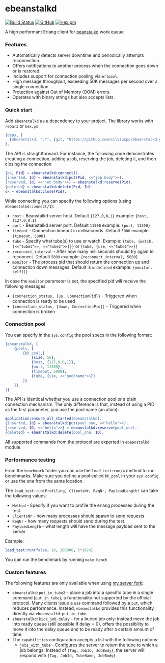 # ebeanstalkd

[![Build Status](https://app.travis-ci.com/silviucpp/ebeanstalkd.svg?branch=master)](https://travis-ci.com/github/silviucpp/ebeanstalkd)
[![GitHub](https://img.shields.io/github/license/silviucpp/ebeanstalkd)](https://github.com/silviucpp/ebeanstalkd/blob/master/LICENSE)
[![Hex.pm](https://img.shields.io/hexpm/v/ebeanstalkd)](https://hex.pm/packages/ebeanstalkd)

A high performant Erlang client for [beanstalkd][1] work queue

### Features

- Automatically detects server downtime and periodically attempts reconnection.
- Offers notifications to another process when the connection goes down or is restored.
- Includes support for connection pooling via `erlpool`.
- High message throughput, exceeding 50K messages per second over a single connection.
- Protection against Out of Memory (OOM) errors.
- Operates with binary strings but also accepts lists.

### Quick start

Add `ebeanstalkd` as a dependency to your project. The library works with `rebar3` or `hex.pm`

```erlang
{deps, [
  {ebeanstalkd, ".*", {git, "https://github.com/silviucpp/ebeanstalkd.git", "master"}},
}.
```

The API is straightforward. For instance, the following code demonstrates creating a connection, adding a job, reserving the job, deleting it, and then closing the connection:

```erlang
{ok, Pid} = ebeanstalkd:connect().
{inserted, Id} = ebeanstalkd:put(Pid, <<"job body">>).
{reserved, Id, <<"job body">>} = ebeanstalkd:reserve(Pid).
{deleted} = ebeanstalkd:delete(Pid, Id).
ok = ebeanstalkd:close(Pid).
```

While connecting you can specify the following options (using `ebeanstalkd:connect/1`):

- `host` - Beanstalkd server host. Default `{127,0,0,1}` example: `{host, {127,0,0,1}`
- `port` - Beanstalkd server port. Default `11300` example: `{port, 11300}`
- `timeout` - Connection timeout in milliseconds. Default `5000` example: `{timeout, 5000}`
- `tube` - Specify what tube(s) to use or watch. Example: `{tube, {watch, [<<"tube1">>, <<"tube2">>]}}` or `{tube, {use, <<"tube1">>}}` 
- `reconnect_interval` - After how many milliseconds should try again to reconnect. Default `5000` example: `{reconnect_interval, 5000}`
- `monitor` - The process pid that should return the connection up and connection down messages. Default is `undefined` example: `{monitor, self()}`

In case the `monitor` parameter is set, the specified pid will receive the following messages:

- `{connection_status, {up, ConnectionPid}}` - Triggered when connection is ready to be used
- `{connection_status, {down, ConnectionPid}}` - Triggered when connection is broken

### Connection pool

You can specify in the `sys.config` the pool specs in the following format:

```erlang
{ebeanstalkd, [
    {pools, [
        {bk_pool,[
            {size, 50},
            {host, {127,0,0,1}},
            {port, 11300},
            {timeout, 5000},
            {tube, {use, <<"poolname">>}}
        ]}
    ]}
]}
```

The API is identical whether you use a connection pool or a plain connection mechanism. The only difference is that, instead of using a PID as the first parameter, you use the pool name (an atom): 

```erlang
application:ensure_all_started(ebeanstalkd).
{inserted, Id} = ebeanstalkd:put(pool_one, <<"hello">>).
{reserved, ID, <<"hello">>} = ebeanstalkd:reserve(pool_one).
{deleted} = ebeanstalkd:delete(pool_one, ID).
```

All supported commands from the protocol are exported in `ebeanstalkd` module.

### Performance testing

From the `benchmark` folder you can use the `load_test:run/4` method to run benchmarks. Make sure you define a pool called `bk_pool` in your `sys.config` or use the one from the same location.

The `load_test:run(Profiling, ClientsNr, ReqNr, PayloadLength)` can take the following values:
 
- `Method` - Specify if you want to profile the erlang processes during the test.
- `ClientsNr` - how many processes should spawn to send requests
- `ReqNr` - how many requests should send during the test.
- `PayloadLength` - what length will have the message payload sent to the server

Example:

```erl
load_test:run(false, 10, 100000, 5*1024).
```

You can run the benchmark by running `make bench`

### Custom features

The following features are only available when using [my server fork][2]:

- `ebeanstalkd:put_in_tube2` - place a job into a specific tube in a single command (`put_in_tube`), a functionality not supported by the official protocol. Many clients issue a `use` command followed by a `put`, which reduces performance. Instead, `ebeanstalkd` provides this functionality directly via `ebeanstalkd:put_in_tube`.
- `ebeanstalkd:kick_job_delay` - for a buried job only: instead move the job into ready queue (still possible if delay = 0), offers the possibility to move it into the delay queue and to be ready after a certain amount of time. 
- The `capabilities` configuration accepts a list with the following options:
    - `jobs_with_tube` - Configures the server to return the tube to which a job belongs. Instead of `{Tag, JobId, JobBody}`, the server will respond with `{Tag, JobId, TubeName, JobBody}`.

[1]:https://github.com/beanstalkd/beanstalkd
[2]:https://github.com/silviucpp/beanstalkd
